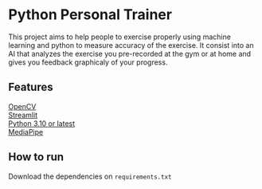 # Python Personal Trainer
This project aims to help people to exercise properly using machine learning and python to measure accuracy of the exercise.
It consist into an AI that analyzes the exercise you pre-recorded at the gym or at home and gives you feedback graphicaly of your progress.

## Features
[OpenCV](https://opencv.org/)<br>
[Streamlit](https://streamlit.io)<br>
[Python 3.10 or latest](https://python.org/)<br>
[MediaPipe](https://ai.google.dev/edge/mediapipe/solutions/guide?hl=pt-br)

## How to run
Download the dependencies on `requirements.txt`<br>

